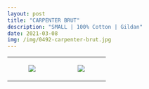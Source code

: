 ```yaml
---
layout: post
title: "CARPENTER BRUT"
description: "SMALL | 100% Cotton | Gildan"
date: 2021-03-08
img: /img/0492-carpenter-brut.jpg
---
```




<table style="width:100%;"><tr><td style="vertical-align:top;">
      <figure class="tmblr-full" data-orig-height="2048" data-orig-width="1365" data-orig-src="https://concertshirts.netlify.app/shirts/0492/0492-01.jpg"><img src="https://64.media.tumblr.com/b798a92e3ce7f79cbb15bc3bbbf50e4a/03a59b09d46312f0-b3/s540x810/00c2f345e0ddfdb44d46d9136e585d98765190d1.jpg" data-orig-height="2048" data-orig-width="1365" data-orig-src="https://concertshirts.netlify.app/shirts/0492/0492-01.jpg"/></figure></td>
    <td style="vertical-align:top;">
      <figure class="tmblr-full" data-orig-height="2048" data-orig-width="1365" data-orig-src="https://concertshirts.netlify.app/shirts/0492/0492-02.jpg"><img src="https://64.media.tumblr.com/b76c51a2a8d2fce59ca5f549723808d3/03a59b09d46312f0-5b/s540x810/28677d79a4b435e6250da70e49684cf1961216d3.jpg" data-orig-height="2048" data-orig-width="1365" data-orig-src="https://concertshirts.netlify.app/shirts/0492/0492-02.jpg"/></figure></td>
  </tr></table>
